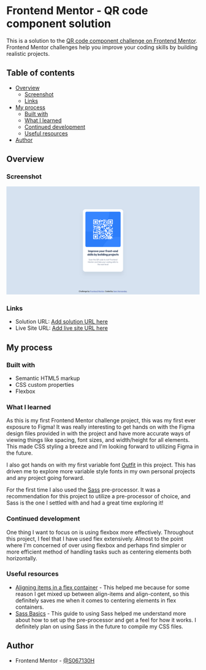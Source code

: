 # Frontend Mentor - QR code component solution

This is a solution to the [QR code component challenge on Frontend Mentor](https://www.frontendmentor.io/challenges/qr-code-component-iux_sIO_H). Frontend Mentor challenges help you improve your coding skills by building realistic projects. 

## Table of contents

- [Overview](#overview)
  - [Screenshot](#screenshot)
  - [Links](#links)
- [My process](#my-process)
  - [Built with](#built-with)
  - [What I learned](#what-i-learned)
  - [Continued development](#continued-development)
  - [Useful resources](#useful-resources)
- [Author](#author)

## Overview

### Screenshot

![](./screenshot.png)

### Links

- Solution URL: [Add solution URL here](https://your-solution-url.com)
- Live Site URL: [Add live site URL here](https://your-live-site-url.com)

## My process

### Built with

- Semantic HTML5 markup
- CSS custom properties
- Flexbox

### What I learned

As this is my first Frontend Mentor challenge project, this was my first ever exposure to Figma! It was really interesting to get hands on with the Figma design files provided in with the project and have more accurate ways of viewing things like spacing, font sizes, and width/height for all elements. This made CSS styling a breeze and I'm looking forward to utilizing Figma in the future.

I also got hands on with my first variable font [Outfit](https://fonts.google.com/specimen/Outfit) in this project. This has driven me to explore more variable style fonts in my own personal projects and any project going forward.

For the first time I also used the [Sass](https://sass-lang.com) pre-processor. It was a recommendation for this project to utilize a pre-processor of choice, and Sass is the one I settled with and had a great time exploring it!

### Continued development

One thing I want to focus on is using flexbox more effectively. Throughout this project, I feel that I have used flex extensively. Almost to the point where I'm concerned of over using flexbox and perhaps find simpler or more efficient method of handling tasks such as centering elements both horizontally. 

### Useful resources

- [Aligning items in a flex container](https://developer.mozilla.org/en-US/docs/Web/CSS/CSS_flexible_box_layout/Aligning_items_in_a_flex_container) - This helped me because for some reason I get mixed up between align-items and align-content, so this definitely saves me when it comes to centering elements in flex containers.
- [Sass Basics](https://sass-lang.com/guide/) - This guide to using Sass helped me understand more about how to set up the pre-processor and get a feel for how it works. I definitely plan on using Sass in the future to compile my CSS files.

## Author

- Frontend Mentor - [@S067130H](https://www.frontendmentor.io/profile/S067130H)
